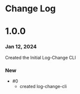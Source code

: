 # Change Log

# 1.0.0

### Jan 12, 2024

Created the Initial Log-Change CLI

### New

* #0
    - created log-change-cli
